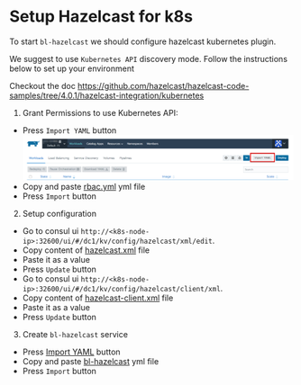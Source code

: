 # Setup Hazelcast for k8s

To start `bl-hazelcast` we should configure hazelcast kubernetes plugin. 

We suggest to use `Kubernetes API` discovery mode. Follow the instructions below to set up your environment  

Checkout the doc https://github.com/hazelcast/hazelcast-code-samples/tree/4.0.1/hazelcast-integration/kubernetes

1. Grant Permissions to use Kubernetes API: 

- Press `Import YAML` button
![](../../img/import_yml.png)
- Copy and paste [rbac.yml](yml/rbac.yml) yml file
- Press `Import` button

2. Setup configuration
- Go to consul ui `http://<k8s-node-ip>:32600/ui/#/dc1/kv/config/hazelcast/xml/edit`. 
- Copy content of [hazelcast.xml](hazelcast.xml) file
- Paste it as a value
- Press `Update` button
- Go to consul ui `http://<k8s-node-ip>:32600/ui/#/dc1/kv/config/hazelcast/client/xml`. 
- Copy content of [hazelcast-client.xml](hazelcast-client.xml) file
- Paste it as a value
- Press `Update` button 

3. Create `bl-hazelcast` service
- Press [Import YAML](../../img/import_yml.png) button
- Copy and paste [bl-hazelcast](yml/bl-hazelcast.yml) yml file
- Press `Import` button